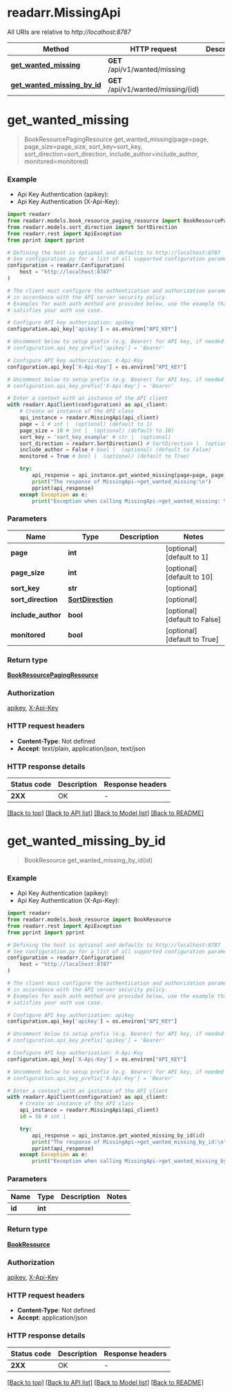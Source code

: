# readarr.MissingApi

All URIs are relative to *http://localhost:8787*

Method | HTTP request | Description
------------- | ------------- | -------------
[**get_wanted_missing**](MissingApi.md#get_wanted_missing) | **GET** /api/v1/wanted/missing | 
[**get_wanted_missing_by_id**](MissingApi.md#get_wanted_missing_by_id) | **GET** /api/v1/wanted/missing/{id} | 


# **get_wanted_missing**
> BookResourcePagingResource get_wanted_missing(page=page, page_size=page_size, sort_key=sort_key, sort_direction=sort_direction, include_author=include_author, monitored=monitored)



### Example

* Api Key Authentication (apikey):
* Api Key Authentication (X-Api-Key):

```python
import readarr
from readarr.models.book_resource_paging_resource import BookResourcePagingResource
from readarr.models.sort_direction import SortDirection
from readarr.rest import ApiException
from pprint import pprint

# Defining the host is optional and defaults to http://localhost:8787
# See configuration.py for a list of all supported configuration parameters.
configuration = readarr.Configuration(
    host = "http://localhost:8787"
)

# The client must configure the authentication and authorization parameters
# in accordance with the API server security policy.
# Examples for each auth method are provided below, use the example that
# satisfies your auth use case.

# Configure API key authorization: apikey
configuration.api_key['apikey'] = os.environ["API_KEY"]

# Uncomment below to setup prefix (e.g. Bearer) for API key, if needed
# configuration.api_key_prefix['apikey'] = 'Bearer'

# Configure API key authorization: X-Api-Key
configuration.api_key['X-Api-Key'] = os.environ["API_KEY"]

# Uncomment below to setup prefix (e.g. Bearer) for API key, if needed
# configuration.api_key_prefix['X-Api-Key'] = 'Bearer'

# Enter a context with an instance of the API client
with readarr.ApiClient(configuration) as api_client:
    # Create an instance of the API class
    api_instance = readarr.MissingApi(api_client)
    page = 1 # int |  (optional) (default to 1)
    page_size = 10 # int |  (optional) (default to 10)
    sort_key = 'sort_key_example' # str |  (optional)
    sort_direction = readarr.SortDirection() # SortDirection |  (optional)
    include_author = False # bool |  (optional) (default to False)
    monitored = True # bool |  (optional) (default to True)

    try:
        api_response = api_instance.get_wanted_missing(page=page, page_size=page_size, sort_key=sort_key, sort_direction=sort_direction, include_author=include_author, monitored=monitored)
        print("The response of MissingApi->get_wanted_missing:\n")
        pprint(api_response)
    except Exception as e:
        print("Exception when calling MissingApi->get_wanted_missing: %s\n" % e)
```



### Parameters


Name | Type | Description  | Notes
------------- | ------------- | ------------- | -------------
 **page** | **int**|  | [optional] [default to 1]
 **page_size** | **int**|  | [optional] [default to 10]
 **sort_key** | **str**|  | [optional] 
 **sort_direction** | [**SortDirection**](.md)|  | [optional] 
 **include_author** | **bool**|  | [optional] [default to False]
 **monitored** | **bool**|  | [optional] [default to True]

### Return type

[**BookResourcePagingResource**](BookResourcePagingResource.md)

### Authorization

[apikey](../README.md#apikey), [X-Api-Key](../README.md#X-Api-Key)

### HTTP request headers

 - **Content-Type**: Not defined
 - **Accept**: text/plain, application/json, text/json

### HTTP response details

| Status code | Description | Response headers |
|-------------|-------------|------------------|
**2XX** | OK |  -  |

[[Back to top]](#) [[Back to API list]](../README.md#documentation-for-api-endpoints) [[Back to Model list]](../README.md#documentation-for-models) [[Back to README]](../README.md)

# **get_wanted_missing_by_id**
> BookResource get_wanted_missing_by_id(id)



### Example

* Api Key Authentication (apikey):
* Api Key Authentication (X-Api-Key):

```python
import readarr
from readarr.models.book_resource import BookResource
from readarr.rest import ApiException
from pprint import pprint

# Defining the host is optional and defaults to http://localhost:8787
# See configuration.py for a list of all supported configuration parameters.
configuration = readarr.Configuration(
    host = "http://localhost:8787"
)

# The client must configure the authentication and authorization parameters
# in accordance with the API server security policy.
# Examples for each auth method are provided below, use the example that
# satisfies your auth use case.

# Configure API key authorization: apikey
configuration.api_key['apikey'] = os.environ["API_KEY"]

# Uncomment below to setup prefix (e.g. Bearer) for API key, if needed
# configuration.api_key_prefix['apikey'] = 'Bearer'

# Configure API key authorization: X-Api-Key
configuration.api_key['X-Api-Key'] = os.environ["API_KEY"]

# Uncomment below to setup prefix (e.g. Bearer) for API key, if needed
# configuration.api_key_prefix['X-Api-Key'] = 'Bearer'

# Enter a context with an instance of the API client
with readarr.ApiClient(configuration) as api_client:
    # Create an instance of the API class
    api_instance = readarr.MissingApi(api_client)
    id = 56 # int | 

    try:
        api_response = api_instance.get_wanted_missing_by_id(id)
        print("The response of MissingApi->get_wanted_missing_by_id:\n")
        pprint(api_response)
    except Exception as e:
        print("Exception when calling MissingApi->get_wanted_missing_by_id: %s\n" % e)
```



### Parameters


Name | Type | Description  | Notes
------------- | ------------- | ------------- | -------------
 **id** | **int**|  | 

### Return type

[**BookResource**](BookResource.md)

### Authorization

[apikey](../README.md#apikey), [X-Api-Key](../README.md#X-Api-Key)

### HTTP request headers

 - **Content-Type**: Not defined
 - **Accept**: application/json

### HTTP response details

| Status code | Description | Response headers |
|-------------|-------------|------------------|
**2XX** | OK |  -  |

[[Back to top]](#) [[Back to API list]](../README.md#documentation-for-api-endpoints) [[Back to Model list]](../README.md#documentation-for-models) [[Back to README]](../README.md)

